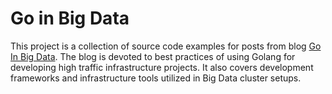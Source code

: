 # Go in Big Data

This project is a collection of source code examples for posts from blog [Go In Big Data](http://goinbigdata.com). The blog is devoted to best practices of using Golang for developing high traffic infrastructure projects. It also covers development frameworks and infrastructure tools utilized in Big Data cluster setups.
